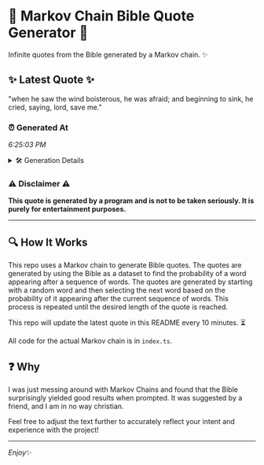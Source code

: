 # 📖 Markov Chain Bible Quote Generator 📖

Infinite quotes from the Bible generated by a Markov chain. ✨

## ✨ Latest Quote ✨
"when he saw the wind boisterous, he was afraid; and beginning to sink, he cried, saying, lord, save me."

### ⏰ Generated At
*6:25:03 PM*

<details>
    <summary>🛠️ Generation Details</summary>
    <p>
        <strong>🌱 Seed:</strong> when<br>
        <strong>🔄 Iterations:</strong> 18<br>
        <strong>📜 Context History:</strong><br>[ when ]: he<br>[ when, he ]: saw<br>[ when, he, saw ]: the<br>[ when, he, saw, the ]: wind<br>[ when, he, saw, the, wind ]: boisterous,<br>[ when, he, saw, the, wind, boisterous, ]: he<br>[ he, saw, the, wind, boisterous,, he ]: was<br>[ saw, the, wind, boisterous,, he, was ]: afraid;<br>[ the, wind, boisterous,, he, was, afraid; ]: and<br>[ wind, boisterous,, he, was, afraid;, and ]: beginning<br>[ boisterous,, he, was, afraid;, and, beginning ]: to<br>[ he, was, afraid;, and, beginning, to ]: sink,<br>[ was, afraid;, and, beginning, to, sink, ]: he<br>[ afraid;, and, beginning, to, sink,, he ]: cried,<br>[ and, beginning, to, sink,, he, cried, ]: saying,<br>[ beginning, to, sink,, he, cried,, saying, ]: lord,<br>[ to, sink,, he, cried,, saying,, lord, ]: save<br>[ sink,, he, cried,, saying,, lord,, save ]: me.<br>
    </p>
</details>

### ⚠️ Disclaimer ⚠️
**This quote is generated by a program and is not to be taken seriously. It is purely for entertainment purposes.**

---

## 🔍 How It Works

This repo uses a Markov chain to generate Bible quotes. The quotes are generated by using the Bible as a dataset to find the probability of a word appearing after a sequence of words. The quotes are generated by starting with a random word and then selecting the next word based on the probability of it appearing after the current sequence of words. This process is repeated until the desired length of the quote is reached.

This repo will update the latest quote in this README every 10 minutes. ⏳

All code for the actual Markov chain is in `index.ts`.

## ❓ Why

I was just messing around with Markov Chains and found that the Bible surprisingly yielded good results when prompted. 
It was suggested by a friend, and I am in no way christian.

Feel free to adjust the text further to accurately reflect your intent and experience with the project!

---

*Enjoy*✨
